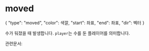 # moved

{
    	"type": "moved",
    	"color": 색깔,
    	"start": 좌표,
    	"end": 좌표,
    	"dir": 벡터
    }

수가 둬졌을 때 발생합니다. `player`는 수를 둔 플레이어를 의미합니다.

관련문서:
